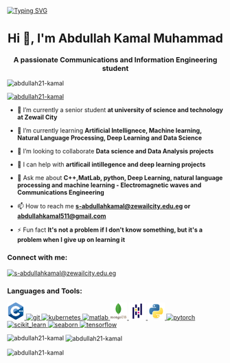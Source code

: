 [![Typing SVG](https://readme-typing-svg.herokuapp.com?color=F729F2&lines=Welcome+to+my+GitHub+Profile+%5E%5E+)](https://git.io/typing-svg)
<h1 align="center">Hi 👋, I'm Abdullah Kamal Muhammad</h1>
<h3 align="center">A passionate Communications and Information Engineering student</h3>

<p align="left"> <img src="https://komarev.com/ghpvc/?username=abdullah21-kamal&label=Profile%20views&color=0e75b6&style=flat" alt="abdullah21-kamal" /> </p>

<p align="left"> <a href="https://github.com/ryo-ma/github-profile-trophy"><img src="https://github-profile-trophy.vercel.app/?username=abdullah21-kamal" alt="abdullah21-kamal" /></a> </p>

- 🔭 I’m currently a senior student **at university of science and technology at Zewail City**

- 🌱 I’m currently learning **Artificial Intellignece, Machine learning, Natural Language Processing, Deep Learning and Data Science**

- 👯 I’m looking to collaborate **Data science and Data Analysis projects**

- 🤝 I can help with **artificail intillegence and deep learning projects**

- 💬 Ask me about **C++,MatLab, python, Deep Learning, natural language processing and machine learning - Electromagnetic waves and Communications Engineering**

- 📫 How to reach me **s-abdullahkamal@zewailcity.edu.eg or abdullahkamal511@gmail.com**

- ⚡ Fun fact **It's not a problem if I don't know something, but it's a problem when I give up on learning it**

<h3 align="left">Connect with me:</h3>
<p align="left">
<a href="https://www.linkedin.com/in/abdullah-kamal-6226b61a9/" target="blank"><img align="center" src="https://raw.githubusercontent.com/rahuldkjain/github-profile-readme-generator/master/src/images/icons/Social/linked-in-alt.svg" alt="s-abdullahkamal@zewailcity.edu.eg" height="30" width="40" /></a>
</p>

<h3 align="left">Languages and Tools:</h3>
<p align="left"> <a href="https://www.w3schools.com/cpp/" target="_blank" rel="noreferrer"> <img src="https://raw.githubusercontent.com/devicons/devicon/master/icons/cplusplus/cplusplus-original.svg" alt="cplusplus" width="40" height="40"/> </a> <a href="https://git-scm.com/" target="_blank" rel="noreferrer"> <img src="https://www.vectorlogo.zone/logos/git-scm/git-scm-icon.svg" alt="git" width="40" height="40"/> </a> <a href="https://kubernetes.io" target="_blank" rel="noreferrer"> <img src="https://www.vectorlogo.zone/logos/kubernetes/kubernetes-icon.svg" alt="kubernetes" width="40" height="40"/> </a> <a href="https://www.mathworks.com/" target="_blank" rel="noreferrer"> <img src="https://upload.wikimedia.org/wikipedia/commons/2/21/Matlab_Logo.png" alt="matlab" width="40" height="40"/> </a> <a href="https://www.mongodb.com/" target="_blank" rel="noreferrer"> <img src="https://raw.githubusercontent.com/devicons/devicon/master/icons/mongodb/mongodb-original-wordmark.svg" alt="mongodb" width="40" height="40"/> </a> <a href="https://pandas.pydata.org/" target="_blank" rel="noreferrer"> <img src="https://raw.githubusercontent.com/devicons/devicon/2ae2a900d2f041da66e950e4d48052658d850630/icons/pandas/pandas-original.svg" alt="pandas" width="40" height="40"/> </a> <a href="https://www.python.org" target="_blank" rel="noreferrer"> <img src="https://raw.githubusercontent.com/devicons/devicon/master/icons/python/python-original.svg" alt="python" width="40" height="40"/> </a> <a href="https://pytorch.org/" target="_blank" rel="noreferrer"> <img src="https://www.vectorlogo.zone/logos/pytorch/pytorch-icon.svg" alt="pytorch" width="40" height="40"/> </a> <a href="https://scikit-learn.org/" target="_blank" rel="noreferrer"> <img src="https://upload.wikimedia.org/wikipedia/commons/0/05/Scikit_learn_logo_small.svg" alt="scikit_learn" width="40" height="40"/> </a> <a href="https://seaborn.pydata.org/" target="_blank" rel="noreferrer"> <img src="https://seaborn.pydata.org/_images/logo-mark-lightbg.svg" alt="seaborn" width="40" height="40"/> </a> <a href="https://www.tensorflow.org" target="_blank" rel="noreferrer"> <img src="https://www.vectorlogo.zone/logos/tensorflow/tensorflow-icon.svg" alt="tensorflow" width="40" height="40"/> </a> </p>

<p><img align="left" src="https://github-readme-stats.vercel.app/api/top-langs?username=abdullah21-kamal&show_icons=true&locale=en&layout=compact" alt="abdullah21-kamal" /></p>

<p>&nbsp;<img align="center" src="https://github-readme-stats.vercel.app/api?username=abdullah21-kamal&show_icons=true&locale=en" alt="abdullah21-kamal" /></p>

<p><img align="center" src="https://github-readme-streak-stats.herokuapp.com/?user=abdullah21-kamal&" alt="abdullah21-kamal" /></p>
